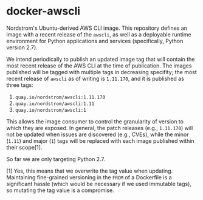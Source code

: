 # docker-awscli

Nordstrom's Ubuntu-derived  AWS CLI image. This repository defines an image with a recent release of the `awscli`, as well as a deployable runtime environment for Python applications and services (specifically, Python version 2.7).

We intend periodically to publish an updated image tag that will contain the most recent release of the AWS CLI at the time of publication. The images published will be tagged with multiple tags in decreasing specifity; the most recent release of `awscli` as of writing is `1.11.170`, and it is published as three tags:

1. `quay.io/nordstrom/awscli:1.11.170`
1. `quay.io/nordstrom/awscli:1.11`
1. `quay.io/nordstrom/awscli:1`

This allows the image consumer to control the granularity of version to which they are exposed. In general, the patch releases (e.g., `1.11.170`) will not be updated when issues are discovered (e.g., CVEs), while the minor (`1.11`) and major (`1`) tags will be replaced with each image published within their scope[1].

So far we are only targeting Python 2.7.

[1] Yes, this means that we overwrite the tag value when updating. Maintaining fine-grained versioning in the `FROM` of a Dockerfile is a significant hassle (which would be necessary if we used immutable tags), so mutating the tag value is a compromise.
